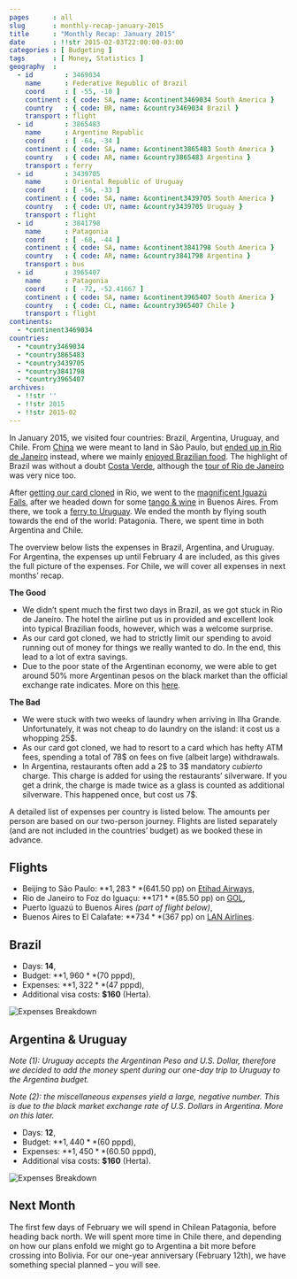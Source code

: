 ```yaml
---
pages      : all
slug       : monthly-recap-january-2015
title      : "Monthly Recap: January 2015"
date       : !!str 2015-02-03T22:00:00-03:00
categories : [ Budgeting ]
tags       : [ Money, Statistics ]
geography  :
  - id        : 3469034
    name      : Federative Republic of Brazil
    coord     : [ -55, -10 ]
    continent : { code: SA, name: &continent3469034 South America }
    country   : { code: BR, name: &country3469034 Brazil }
    transport : flight
  - id        : 3865483
    name      : Argentine Republic
    coord     : [ -64, -34 ]
    continent : { code: SA, name: &continent3865483 South America }
    country   : { code: AR, name: &country3865483 Argentina }
    transport : ferry
  - id        : 3439705
    name      : Oriental Republic of Uruguay
    coord     : [ -56, -33 ]
    continent : { code: SA, name: &continent3439705 South America }
    country   : { code: UY, name: &country3439705 Uruguay }
    transport : flight
  - id        : 3841798
    name      : Patagonia
    coord     : [ -68, -44 ]
    continent : { code: SA, name: &continent3841798 South America }
    country   : { code: AR, name: &country3841798 Argentina }
    transport : bus
  - id        : 3965407
    name      : Patagonia
    coord     : [ -72, -52.41667 ]
    continent : { code: SA, name: &continent3965407 South America }
    country   : { code: CL, name: &country3965407 Chile }
    transport : flight
continents:
  - *continent3469034
countries:
  - *country3469034
  - *country3865483
  - *country3439705
  - *country3841798
  - *country3965407
archives:
  - !!str ''
  - !!str 2015
  - !!str 2015-02
---
```


In January 2015, we visited four countries: Brazil, Argentina, Uruguay, and Chile. From [China](/blog/monthly-recap-december-2014.html) we were meant to land in São Paulo, but [ended up in Rio de Janeiro](/blog/the-long-way-south.html) instead, where we mainly [enjoyed Brazilian food](/blog/delicious-foods-of-brazil.html). The highlight of Brazil was without a doubt [Costa Verde](/blog/brazils-costa-verde.html), although the [tour of Rio de Janeiro](/blog/three-days-in-rio.html) was very nice too.

After [getting our card cloned](/blog/a-week-of-problems.html) in Rio, we went to the [magnificent Iguazú Falls](/blog/the-complete-picture-of-iguazu-falls.html), after we headed down for some [tango & wine](/blog/tango-and-wine.html) in Buenos Aires. From there, we took a [ferry to Uruguay](/blog/the-quaint-town-of-colonia.html). We ended the month by flying south towards the end of the world: Patagonia. There, we spent time in both Argentina and Chile.

The overview below lists the expenses in Brazil, Argentina, and Uruguay. For Argentina, the expenses up until February 4 are included, as this gives the full picture of the expenses. For Chile, we will cover all expenses in next months’ recap.

**The Good**
* We didn’t spent much the first two days in Brazil, as we got stuck in Rio de Janeiro. The hotel the airline put us in provided and excellent look into typical Brazilian foods, however, which was a welcome surprise.
* As our card got cloned, we had to strictly limit our spending to avoid running out of money for things we really wanted to do. In the end, this lead to a lot of extra savings.
* Due to the poor state of the Argentinan economy, we were able to get around 50% more Argentinan pesos on the black market than the official exchange rate indicates. More on this [here](/blog/money-exchange-in-argentina.html).

**The Bad**
* We were stuck with two weeks of laundry when arriving in Ilha Grande. Unfortunately, it was not cheap to do laundry on the island: it cost us a whopping 25$.
* As our card got cloned, we had to resort to a card which has hefty ATM fees, spending a total of 78$ on fees on five (albeit large) withdrawals.
* In Argentina, restaurants often add a 2$ to 3$ mandatory *cubierto* charge. This charge is added for using the restaurants’ silverware. If you get a drink, the charge is made twice as a glass is counted as additional silverware. This happened once, but cost us 7$.

A detailed list of expenses per country is listed below. The amounts per person are based on our two-person journey. Flights are listed separately (and are not included in the countries’ budget) as we booked these in advance.

## Flights
* Beijing to São Paulo: **$1,283** ($641.50 pp) on [Etihad Airways](http://etihad.com/),
* Rio de Janeiro to Foz do Iguaçu: **$171** ($85.50 pp) on [GOL](http://voegol.com.br/),
* Puerto Iguazú to Buenos Aires *(part of flight below)*,
* Buenos Aires to El Calafate: **$734** ($367 pp) on [LAN Airlines](http://www.lan.com/).

## Brazil
* Days: **14**,
* Budget: **$1,960** ($70 pppd),
* Expenses: **$1,322** ($47 pppd),
* Additional visa costs: **$160** (Herta).

<span class="img-thumbnail">![Expenses Breakdown](/images/budget-brazil.png)</span>

## Argentina & Uruguay
*Note (1): Uruguay accepts the Argentinan Peso and U.S. Dollar, therefore we decided to add the money spent during our one-day trip to Uruguay to the Argentina budget.*

*Note (2): the miscellaneous expenses yield a large, negative number. This is due to the black market exchange rate of U.S. Dollars in Argentina. More on this later.*

* Days: **12**,
* Budget: **$1,440** ($60 pppd),
* Expenses: **$1,450** ($60.50 pppd),
* Additional visa costs: **$160** (Herta).

<span class="img-thumbnail">![Expenses Breakdown](/images/budget-argentina.png)</span>

## Next Month
The first few days of February we will spend in Chilean Patagonia, before heading back north. We will spent more time in Chile there, and depending on how our plans enfold we might go to Argentina a bit more before crossing into Bolivia. For our one-year anniversary (February 12th), we have something special planned – you will see.